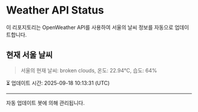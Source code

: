 
# Weather API Status

이 리포지토리는 OpenWeather API를 사용하여 서울의 날씨 정보를 자동으로 업데이트합니다.

## 현재 서울 날씨
> 서울의 현재 날씨: broken clouds, 온도: 22.94°C, 습도: 64%

⏳ 업데이트 시간: 2025-09-18 10:13:31 (UTC)

---
자동 업데이트 봇에 의해 관리됩니다.
